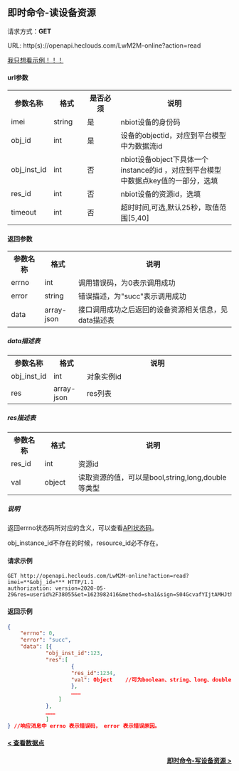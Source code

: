 ﻿即时命令-读设备资源
---
请求方式：**GET**

URL: http(s)://openapi.heclouds.com/LwM2M-online?action=read

[我只想看示例！！！](#1)

#### url参数

<table>
<tr><th width="15%">参数名称</th><th width="15%">格式</th><th width="15%">是否必须</th><th>说明</th></tr>
<tr><td>imei</td><td>string</td><td>是</td><td>nbiot设备的身份码</td></tr>
<tr><td>obj_id</td><td>int</td><td>是</td><td>设备的objectid，对应到平台模型中为数据流id</td></tr>
<tr><td>obj_inst_id</td><td>int</td><td>否</td><td>nbiot设备object下具体一个instance的id ，对应到平台模型中数据点key值的一部分，选填</td></tr>
<tr><td>res_id</td><td>int</td><td>否</td><td> nbiot设备的资源id，选填</td></tr>
<tr><td>timeout</td><td>int</td><td>否</td><td>超时时间,可选,默认25秒，取值范围[5,40]</td></tr>
</table>

#### 返回参数

<table>
<tr><th width="15%">参数名称</th><th width="15%">格式</th><th width="70%">说明</th></tr>
<tr><td>errno</td><td>int</td><td>调用错误码，为0表示调用成功</td></tr>
<tr><td>error</td><td>string </td><td>错误描述，为"succ"表示调用成功</td></tr>
<tr><td>data</td><td>array-json </td><td>接口调用成功之后返回的设备资源相关信息，见data描述表</td></tr>
</table>

##### data描述表

<table>
<tr><th width="15%">参数名称</th><th width="15%">格式</th><th width="70%">说明</th></tr>
<tr><td>obj_inst_id</td><td>int</td><td>对象实例id</td></tr>
<tr><td>res</td><td>array-json </td><td>res列表</td></tr>
</table>

##### res描述表

<table>
<tr><th width="15%">参数名称</th><th width="15%">格式</th><th width="70%">说明</th></tr>
<tr><td>res_id</td><td>int</td><td>资源id</td></tr>
<tr><td>val</td><td>object</td><td>读取资源的值，可以是bool,string,long,double等类型</td></tr>
</table>

##### 说明

返回errno状态码所对应的含义，可以查看[API状态码](/book/api/LwM2M-IPSO/Error_codes.md)。

obj_instance_id不存在的时候，resource_id必不存在。

<h4 id="1">请求示例</h4>

```text
GET http://openapi.heclouds.com/LwM2M-online?action=read?imei=**&obj_id=*** HTTP/1.1
authorization: version=2020-05-29&res=userid%2F38055&et=1623982416&method=sha1&sign=S04GcvafYIjtAMHJthkGPevbNwE%3D

```

#### 返回示例
```json
{
	"errno": 0,
	"error": "succ",
	"data": [{
			"obj_inst_id":123,
			"res":[
					{
					"res_id":1234,
					"val": Object    //可为boolean、string、long、double类型数据
					},
					………
				]
			},
			………
			]
} //响应消息中 errno 表示错误码， error 表示错误原因。
```

#### [< 查看数据点](/book/application-develop/list/21check-datapoint.md)
#### [<div style="text-align: right">即时命令-写设备资源 ></div>](/book/application-develop/list/5rt-write-device-resources.md)